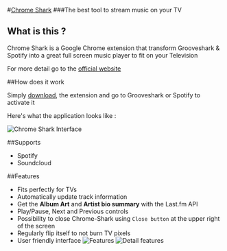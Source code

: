 #[Chrome Shark](http://tareck117.github.io/chrome-shark/)
###The best tool to stream music on your TV

## What is this ?

Chrome Shark is a Google Chrome extension that transform Grooveshark & Spotify into a great full screen music player to fit on your Television

For more detail go to the [official website](http://rpdeshaies.github.io/chrome-shark/)

##How does it work

Simply [download](https://chrome.google.com/webstore/detail/chrome-shark/fifmpfkhpojgoodihbmflkgpifanigbd), the extension and go to Grooveshark or Spotify to activate it

Here's what the application looks like : 

![Chrome Shark Interface](http://i.imgur.com/31bVo4X.jpg)

##Supports
 * Spotify
 * Soundcloud


##Features
- Fits perfectly for TVs
- Automatically update track information
- Get the **Album Art** and **Artist bio summary** with the Last.fm API
- Play/Pause, Next and Previous controls
- Possibility to close Chrome-Shark using `Close button` at the upper right of the screen
- Regularly flip itself to not burn TV pixels
- User friendly interface
![Features](http://i.imgur.com/8MPC6bU.png)
![Detail features](http://i.imgur.com/hvGWDeZ.png)
